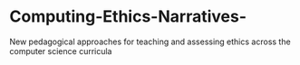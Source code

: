 # Computing-Ethics-Narratives-
New pedagogical approaches for teaching and assessing ethics across the computer science curricula
